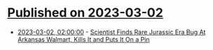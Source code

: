 # [Published on 2023-03-02](index.md)

* [2023-03-02, 02:00:00](https://science.slashdot.org/story/23/03/01/2349208/scientist-finds-rare-jurassic-era-bug-at-arkansas-walmart-kills-it-and-puts-it-on-a-pin?utm_source=rss1.0mainlinkanon&utm_medium=feed) - [Scientist Finds Rare Jurassic Era Bug At Arkansas Walmart, Kills It and Puts It On a Pin](https://science.slashdot.org/story/23/03/01/2349208/scientist-finds-rare-jurassic-era-bug-at-arkansas-walmart-kills-it-and-puts-it-on-a-pin?utm_source=rss1.0mainlinkanon&utm_medium=feed)
